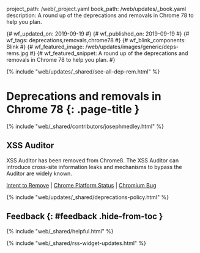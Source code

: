 project_path: /web/_project.yaml
book_path: /web/updates/_book.yaml
description: A round up of the deprecations and removals in Chrome 78 to help you plan.

{# wf_updated_on: 2019-09-19 #}
{# wf_published_on: 2019-09-19 #}
{# wf_tags: deprecations,removals,chrome78 #}
{# wf_blink_components: Blink #}
{# wf_featured_image: /web/updates/images/generic/deps-rems.jpg #}
{# wf_featured_snippet: A round up of the deprecations and removals in Chrome 78 to help you plan. #}

{% include "web/updates/_shared/see-all-dep-rem.html" %}

# Deprecations and removals in Chrome 78 {: .page-title }

{% include "web/_shared/contributors/josephmedley.html" %}

## XSS Auditor
XSS Auditor has been removed from Chromeß. The XSS Auditor can introduce
cross-site information leaks and mechanisms to bypass the Auditor are widely
known.

[Intent to Remove](https://groups.google.com/a/chromium.org/d/topic/blink-dev/TuYw-EZhO9g/discussion) &#124;
[Chrome Platform Status](https://www.chromestatus.com/feature/5021976655560704) &#124;
[Chromium Bug](https://bugs.chromium.org/p/chromium/issues/detail?id=968591)

{% include "web/updates/_shared/deprecations-policy.html" %}

## Feedback {: #feedback .hide-from-toc }

{% include "web/_shared/helpful.html" %}

{% include "web/_shared/rss-widget-updates.html" %}
